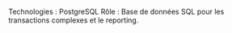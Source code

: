 Technologies : PostgreSQL
Rôle : Base de données SQL pour les transactions complexes et le reporting.
